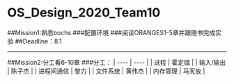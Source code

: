 # OS_Design_2020_Team10
##Mission1:熟悉bochs
###配置环境
###阅读ORANGES1-5章并跟随书完成实验
##Deadline：8.1

---------

##Mission2:分工看6-10章
###分工：
|  ----  | ----  |
| 进程  | 霍定镭 |
| 输入/输出  | 陈子杰 |
| 进程间通信  | 黎力 |
| 文件系统  | 黄伟杰 |
| 内存管理  | 马天放 |
